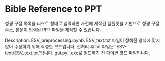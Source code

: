 <h1>Bible Reference to PPT</h1>

성경 구절 목록을 리스트 형태로 입력하면 사전에 제작된 템플릿을 기반으로 성경 구절 주소, 본문이 입력된 PPT 파일을 제작할 수 있습니다.

Description:
ESV_preprocessing.ipynb: ESV_text.txt 파일이 정해진 양식에 맞지 않아 수정하기 위해 작성한 코드입니다. 전처리 후 txt 파일은 'ESV-text/ESV_text.txt'입니다.
gui.py: .exe로 빌드하기 전 파이썬 코드 파일입니다.
